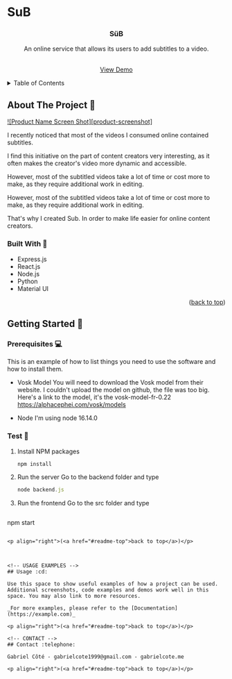 # SuB
<a name="readme-top"></a>


<div align="center">

  <h3 align="center">SüB</h3>

  <p align="center">
     An online service that allows its users to add subtitles to a video.
    <br />
   <p>
    <br />
    <a href="https://github.com/othneildrew/Best-README-Template">View Demo</a>
  </p>
</div>



<!-- TABLE OF CONTENTS -->
<details>
  <summary>Table of Contents</summary>
  <ol>
    <li>
      <a href="#about-the-project">About The Project</a>
      <ul>
        <li><a href="#built-with">Built With</a></li>
      </ul>
    </li>
    <li>
      <a href="#getting-started">Getting Started</a>
      <ul>
        <li><a href="#prerequisites">Prerequisites</a></li>
        <li><a href="#installation">Installation</a></li>
      </ul>
    </li>
    <li><a href="#usage">Usage</a></li>
    <li><a href="#contact">Contact</a></li>

  </ol>
</details>



<!-- ABOUT THE PROJECT -->
## About The Project :rocket:

[![Product Name Screen Shot][product-screenshot]](https://example.com)

I recently noticed that most of the videos I consumed online contained subtitles.

I find this initiative on the part of content creators very interesting, as it often makes the creator's video more dynamic and accessible.

However, most of the subtitled videos take a lot of time or cost more to make, as they require additional work in editing.

However, most of the subtitled videos take a lot of time or cost more to make, as they require additional work in editing.

That's why I created Sub. In order to make life easier for online content creators.

### Built With 	:toolbox:

* Express.js
* React.js
* Node.js
* Python
* Material UI

<p align="right">(<a href="#readme-top">back to top</a>)</p>



<!-- GETTING STARTED -->
## Getting Started :space_invader:



### Prerequisites 💻	

This is an example of how to list things you need to use the software and how to install them.

* Vosk Model
You will need to download the Vosk model from their website. I couldn't upload the model on github, the file was too big. Here's a link to the model, it's the vosk-model-fr-0.22
https://alphacephei.com/vosk/models

* Node
I'm using node 16.14.0

### Test :electric_plug:

1. Install NPM packages
   ```sh
   npm install
   ```
2. Run the server
Go to the backend folder and type
   ```js
   node backend.js
   ```
3. Run the frontend
Go to the src folder and type
   ```js
  npm start
   ```

<p align="right">(<a href="#readme-top">back to top</a>)</p>



<!-- USAGE EXAMPLES -->
## Usage :cd:

Use this space to show useful examples of how a project can be used. Additional screenshots, code examples and demos work well in this space. You may also link to more resources.

_For more examples, please refer to the [Documentation](https://example.com)_

<p align="right">(<a href="#readme-top">back to top</a>)</p>

<!-- CONTACT -->
## Contact :telephone:

Gabriel Côté - gabrielcote1999@gmail.com - gabrielcote.me

<p align="right">(<a href="#readme-top">back to top</a>)</p>
